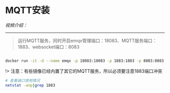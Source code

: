 # MQTT安装

*视频介绍：*

---

> 运行MQTT服务，同时开启emqx管理端口：18083、MQTT服务端口：1883、websocket端口：8083

```bash

docker run -it -d --name emqx -p 18083:18083 -p 1883:1883 -p 8083:8083 emqx/emqx:latest

```

!> 注意：有些镜像已经内置了其它的MQTT服务，所以必须要注意1883端口冲突

```bash
# 查看端口使用情况
netstat -anp|grep 1883
```